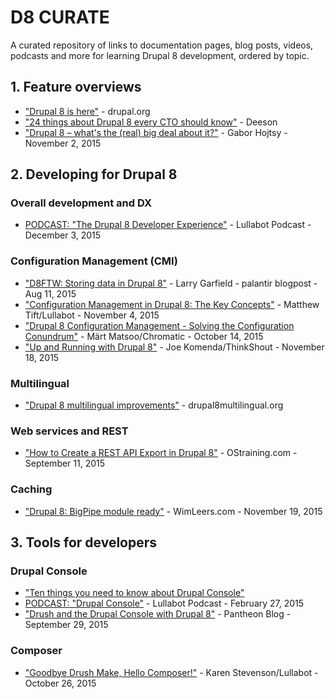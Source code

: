# D8 CURATE
A curated repository of links to documentation pages, blog posts, videos, podcasts and more for learning Drupal 8 development, ordered by topic.

## 1. Feature overviews
- ["Drupal 8 is here"](https://www.drupal.org/8) - drupal.org
- ["24 things about Drupal 8 every CTO should know"](https://www.deeson.co.uk/blog/24-things-about-drupal-8-every-cto-should-know) - Deeson
- ["Drupal 8 – what's the (real) big deal about it?"](http://hojtsy.hu/blog/2015-nov-02/drupal-8-%E2%80%93-whats-real-big-deal-about-it) - Gabor Hojtsy - November 2, 2015

## 2. Developing for Drupal 8

### Overall development and DX
- [PODCAST: "The Drupal 8 Developer Experience"](https://www.lullabot.com/podcasts/drupalizeme-podcast/the-drupal-8-developer-experience) - Lullabot Podcast - December 3, 2015

### Configuration Management (CMI)
- ["D8FTW: Storing data in Drupal 8"](https://www.palantir.net/blog/d8ftw-storing-data-drupal-8) - Larry Garfield - palantir blogpost - Aug 11, 2015
- ["Configuration Management in Drupal 8: The Key Concepts"](https://www.lullabot.com/articles/configuration-management-in-drupal-8-the-key-concepts) - Matthew Tift/Lullabot - November 4, 2015
- ["Drupal 8 Configuration Management - Solving the Configuration Conundrum"](http://chromatichq.com/blog/drupal-8-configuration-management-solving-configuration-conundrum) - Märt Matsoo/Chromatic - October 14, 2015
- ["Up and Running with Drupal 8"](http://thinkshout.com/blog/2015/11/up-and-running-with-drupal-8/) - Joe Komenda/ThinkShout - November 18, 2015

### Multilingual
- ["Drupal 8 multilingual improvements"](http://www.drupal8multilingual.org/features) - drupal8multilingual.org

### Web services and REST
- ["How to Create a REST API Export in Drupal 8"](https://www.ostraining.com/blog/drupal/d8-rest-api/) - OStraining.com - September 11, 2015

### Caching
- ["Drupal 8: BigPipe module ready"](http://wimleers.com/blog/drupal-8-bigpipe-module-ready) - WimLeers.com - November 19, 2015

## 3. Tools for developers

### Drupal Console
- ["Ten things you need to know about Drupal Console"](http://www.blinkreaction.com/blog/nine-things-you-need-to-know-about-the-drupal-console-project)
- [PODCAST: "Drupal Console"](https://www.lullabot.com/podcasts/drupalizeme-podcast/drupal-console) - Lullabot Podcast - February 27, 2015
- ["Drush and the Drupal Console with Drupal 8"](https://pantheon.io/blog/drush-and-drupal-console-drupal-8) - Pantheon Blog - September 29, 2015

### Composer
- ["Goodbye Drush Make, Hello Composer!"](https://www.lullabot.com/articles/goodbye-drush-make-hello-composer) - Karen Stevenson/Lullabot - October 26, 2015
